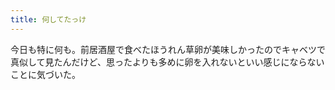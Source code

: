 ```yaml
---
title: 何してたっけ
---
```


今日も特に何も。前居酒屋で食べたほうれん草卵が美味しかったのでキャベツで真似して見たんだけど、思ったよりも多めに卵を入れないといい感じにならないことに気づいた。